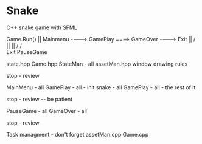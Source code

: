 # Snake
C++ snake game with SFML

Game.Run()
   ||
Mainmenu ---->  GamePlay ====> GameOver ---->  Exit
   ||              /\
   ||              ||
   \/              \/   
  Exit          PauseGame    


state.hpp
Game.hpp
StateMan - all
assetMan.hpp
window drawing rules

stop - review

MainMenu - all 
GamePlay - all - init
snake - all
GamePlay - all - the rest of it

stop - review -- be patient

PauseGame - all
GameOver - all 

stop - review 

Task managment - don't forget assetMan.cpp Game.cpp